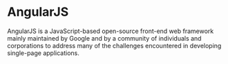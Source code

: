 # AngularJS
AngularJS is a JavaScript-based open-source front-end web framework mainly maintained by Google and by a community of individuals and corporations to address many of the challenges encountered in developing single-page applications.
